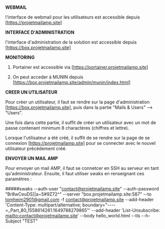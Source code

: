 **WEBMAIL**

l'interface de webmail pour les utilisateurs est accessible depuis [https://projetmailamp.site]

**INTERFACE D'ADMINISTRATION** 

l'interface d'administration de la solution est accessible depuis [https://box.projetmailamp.site]

**MONITORING** 

1. Portainer est accessible via [https://portainer.projetmailamp.site]

2. On peut acceder à MUNIN depuis [https://box.projetmailamp.site/admin/munin/index.html]


**CREER UN UTILISATEUR** 

Pour créer un utilisateur, il faut se rendre sur la page d'administration  [https://box.projetmailamp.site], puis dans la partie "Mails & Users" --> "Users".

Une fois dans cette partie, il suffit de créer un utilisateur avec un mot de passe contenant minimum 8 charactères (chiffres et lettre).

Lorsque l'utilisateur a été créé, il suffit de se rendre sur la page de se connexion [https://projetmailamp.site] pour se connecter avec le nouvel utilisateur précédement créé. 

**ENVOYER UN MAIL AMP** 

Pour envoyer un mail AMP, il faut se connetcer en SSH au serveur en tant qu'administrateur. Ensuite, il faut utiliser swaks en renseignant ces paramètres : 

#####swaks --auth-user "contact@projetmailamp.site" --auth-password "Br8wCeuDS]|a~5#9Z72^" --server "box.projetmailamp.site:587" --to tomheim2901@gmail.com -f contact@projetmailamp.site --add-header 'Content-Type: multipart/alternative; boundary="----=_Part_80_1558614261.1649788279865"' --add-header 'List-Unsubscribe: <mailto:contact@projetmailamp.site>' --body hello_world.html --tls --h-Subject "TEST"
